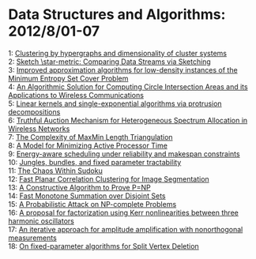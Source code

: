 # Data Structures and Algorithms: 2012/8/01-07  
1: [Clustering by hypergraphs and dimensionality of cluster systems](https://doi.org/10.48550/arXiv.1204.5952)  
2: [Sketch \star-metric: Comparing Data Streams via Sketching](https://doi.org/10.48550/arXiv.1207.6465)  
3: [Improved approximation algorithms for low-density instances of the  Minimum Entropy Set Cover Problem](https://doi.org/10.48550/arXiv.1207.7134)  
4: [An Algorithmic Solution for Computing Circle Intersection Areas and its  Applications to Wireless Communications](https://doi.org/10.48550/arXiv.1204.3569)  
5: [Linear kernels and single-exponential algorithms via protrusion  decompositions](https://doi.org/10.48550/arXiv.1207.0835)  
6: [Truthful Auction Mechanism for Heterogeneous Spectrum Allocation in  Wireless Networks](https://doi.org/10.48550/arXiv.1208.0144)  
7: [The Complexity of MaxMin Length Triangulation](https://doi.org/10.48550/arXiv.1208.0202)  
8: [A Model for Minimizing Active Processor Time](https://doi.org/10.48550/arXiv.1208.0312)  
9: [Energy-aware scheduling under reliability and makespan constraints](https://doi.org/10.48550/arXiv.1111.5528)  
10: [Jungles, bundles, and fixed parameter tractability](https://doi.org/10.48550/arXiv.1112.1538)  
11: [The Chaos Within Sudoku](https://doi.org/10.48550/arXiv.1208.0370)  
12: [Fast Planar Correlation Clustering for Image Segmentation](https://doi.org/10.48550/arXiv.1208.0378)  
13: [A Constructive Algorithm to Prove P=NP](https://doi.org/10.48550/arXiv.1208.0542)  
14: [Fast Monotone Summation over Disjoint Sets](https://doi.org/10.48550/arXiv.1208.0554)  
15: [A Probabilistic Attack on NP-complete Problems](https://doi.org/10.48550/arXiv.1107.0098)  
16: [A proposal for factorization using Kerr nonlinearities between three  harmonic oscillators](https://doi.org/10.48550/arXiv.1007.4338)  
17: [An iterative approach for amplitude amplification with nonorthogonal  measurements](https://doi.org/10.48550/arXiv.1010.3995)  
18: [On fixed-parameter algorithms for Split Vertex Deletion](https://doi.org/10.48550/arXiv.1208.1248)  